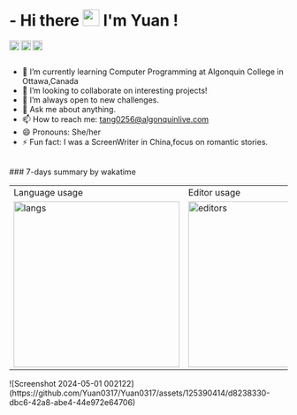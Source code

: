 # - Hi there <img src="https://media2.giphy.com/media/hjntJzbrVubhEfifkp/giphy.gif?cid=ecf05e47zkug6tmia0tyb6lqhnznmy0fhwju0jpyhrok1zv3&rid=giphy.gif&ct=g" width="30px"> I'm Yuan !

<a href='https://www.linkedin.com/in/yuan-tang-55ab5628b/'><img align='left' alt="linkedin" src= "https://cdn-icons-png.flaticon.com/512/174/174857.png" height='18px'/></a>

<a href='https://www.youtube.com/channel/UCIEgoXctMieqqMU1MBsAsIg'><img align='left' alt="youtube" src= "https://www.logo.wine/a/logo/YouTube/YouTube-Icon-Full-Color-Logo.wine.svg" height='18px'/>
</a>

<a href='mailto:diane01020413@gmail.com'><img align='left' alt="gmail" src= "https://upload.wikimedia.org/wikipedia/commons/thumb/7/7e/Gmail_icon_%282020%29.svg/1024px-Gmail_icon_%282020%29.svg.png" height='18px'/></a>

<br>

</br>

- 🔭 I’m currently learning Computer Programming at Algonquin College in Ottawa,Canada
- 👯 I’m looking to collaborate on interesting projects!
- 🤔 I’m always open to new challenges.
- 💬 Ask me about anything.
- 📫 How to reach me: tang0256@algonquinlive.com
- 😄 Pronouns: She/her
- ⚡ Fun fact: I was a ScreenWriter in China,focus on romantic stories.

<br>
### 7-days summary by wakatime
<table>
  <tr>
    <td>Language usage</td>
    <td>Editor usage</td>
  </tr>
  <tr>
    <td>
      <img src="https://wakatime.com/share/@018f064e-2efa-4d50-bc5e-4d755acd8022/83f98d05-b428-4d20-898c-80503e9180d8.svg" alt="langs" height="300px" />
    </td>
    <td>
      <img src="https://wakatime.com/share/@018f064e-2efa-4d50-bc5e-4d755acd8022/8fb36098-6050-4c35-82d2-07113246f1dd.svg" alt="editors" height="300px" />
    </td>
  </tr>
</table>
  ![Screenshot 2024-05-01 002122](https://github.com/Yuan0317/Yuan0317/assets/125390414/d8238330-dbc6-42a8-abe4-44e972e64706)

<!---
Yuan0317/Yuan0317 is a ✨ special ✨ repository because its `README.md` (this file) appears on your GitHub profile.
You can click the Preview link to take a look at your changes.
--->
